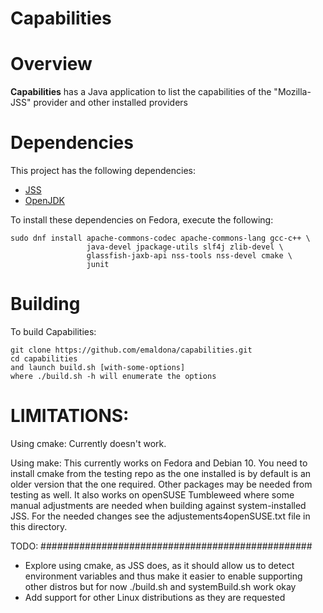 Capabilities
========================================

Overview
========================================

**Capabilities** has a Java application to list the capabilities
of the "Mozilla-JSS" provider and other installed providers

Dependencies
========================================

This project has the following dependencies:

 - [JSS](https://github.com/dogtagpki/jss)
 - [OpenJDK](https://openjdk.java.net/)

To install these dependencies on Fedora, execute the following:

    sudo dnf install apache-commons-codec apache-commons-lang gcc-c++ \
                     java-devel jpackage-utils slf4j zlib-devel \
                     glassfish-jaxb-api nss-tools nss-devel cmake \
                     junit

Building
========================================
To build Capabilities:

    git clone https://github.com/emaldona/capabilities.git
    cd capabilities
    and launch build.sh [with-some-options]
    where ./build.sh -h will enumerate the options

LIMITATIONS:
========================================
Using cmake:
Currently doesn't work.

Using make:
This currently works on Fedora and Debian 10. You need to install cmake
from the testing repo as the one installed is by default is an older version
that the one required. Other packages may be needed from testing as well.
It also works on openSUSE Tumbleweed where some manual adjustments are needed
when building against system-installed JSS. For the needed changes
see the adjustements4openSUSE.txt file in this directory.

TODO:
#################################################
- Explore using cmake, as JSS does, as it should allow us to detect environment
  variables and thus make it easier to enable supporting other distros
  but for now ./build.sh and systemBuild.sh work okay
- Add support for other Linux distributions as they are requested

